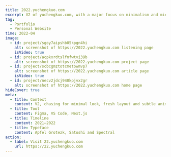 ```yaml
---
title: 2022.yuchengkuo.com
excerpt: V2 of yuchengkuo.com, with a major focus on minimalism and micro animation.
tag:
  - Portfolio
  - Personal Website
time: 2022-04
image:
  - id: project/sgoy7aipshb05kpgn4hi
    alt: screenshot of https://2022.yuchengkuo.com listening page
    isVideo: true
  - id: project/acpkxrdtslfnfwtvi39b
    alt: screenshot of https://2022.yuchengkuo.com project page
  - id: project/scbcgmztotcmetowmvp7
    alt: screenshot of https://2022.yuchengkuo.com article page
    isVideo: true
  - id: project/necv2jdcj940kpjvx2gr
    alt: screenshot of https://2022.yuchengkuo.com home page
hideCover: true
meta:
  - title: Context
    content: V2, chasing for minimal look, fresh layout and subtle animations. Built with Next.js, TailwindCSS and Framer Motion.
  - title: Tool
    content: Figma, VS Code, Next.js
  - title: Timeline
    content: 2021—2022
  - title: Typeface
    content: Apfel Grotezk, Satoshi and Spectral
action:
  - label: Visit 22.yuchengkuo.com
    url: https://22.yuchengkuo.com
---
```

